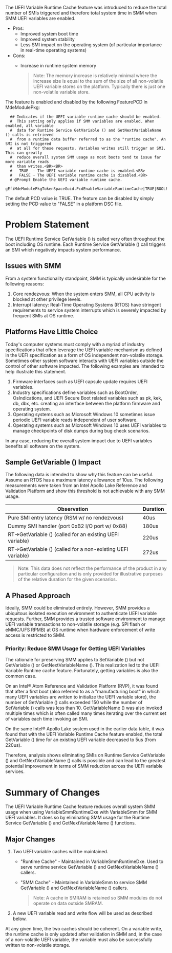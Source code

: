 The UEFI Variable Runtime Cache feature was introduced to reduce the total number of SMIs triggered and therefore total
system time in SMM when SMM UEFI variables are enabled.

* Pros:
  * Improved system boot time
  * Improved system stability
  * Less SMI impact on the operating system (of particular importance in real-time operating systems)
* Cons:
  * Increase in runtime system memory

    > Note: The memory increase is relatively minimal where the increase size is equal to the sum of the size of all
            non-volatile UEFI variable stores on the platform. Typically there is just one non-volatile variable store.

The feature is enabled and disabled by the following FeaturePCD in MdeModulePkg:
```
  ## Indicates if the UEFI variable runtime cache should be enabled.
  #  This setting only applies if SMM variables are enabled. When enabled, all variable
  #  data for Runtime Service GetVariable () and GetNextVariableName () calls is retrieved
  #  from a runtime data buffer referred to as the "runtime cache". An SMI is not triggered
  #  at all for these requests. Variables writes still trigger an SMI. This can greatly
  #  reduce overall system SMM usage as most boots tend to issue far more variable reads
  #  than writes.<BR><BR>
  #   TRUE  - The UEFI variable runtime cache is enabled.<BR>
  #   FALSE - The UEFI variable runtime cache is disabled.<BR>
  # @Prompt Enable the UEFI variable runtime cache.
  gEfiMdeModulePkgTokenSpaceGuid.PcdEnableVariableRuntimeCache|TRUE|BOOLEAN|0x00010039
```
The default PCD value is TRUE. The feature can be disabled by simply setting the PCD value to "FALSE" in a platform
DSC file.

# Problem Statement
The UEFI Runtime Service GetVariable () is called very often throughout the boot including OS runtime. Each Runtime
Service GetVariable () call triggers an SMI which negatively impacts system performance.

## Issues with SMM
From a system functionality standpoint, SMM is typically undesirable for the following reasons:
1. Core rendezvous: When the system enters SMM, all CPU activity is blocked at other privilege levels.
2. Interrupt latency: Real-Time Operating Systems (RTOS) have stringent requirements to service system interrupts
   which is severely impacted by frequent SMIs at OS runtime.

## Platforms Have Little Choice
Today's computer systems must comply with a myriad of industry specifications that often leverage the UEFI variable
mechanism as defined in the UEFI specification as a form of OS independent non-volatile storage. Sometimes other system
software interacts with UEFI variables outside the control of other software impacted. The following examples are
intended to help illustrate this statement.
1. Firmware interfaces such as UEFI capsule update requires UEFI variables.
2. Industry specifications define variables such as BootOrder, OsIndications, and UEFI Secure Boot related variables
   such as pk, kek, db, dbx, etc. creating an interface between the platform firmware and operating system.
3. Operating systems such as Microsoft Windows 10 sometimes issue periodic UEFI variable reads independent of user
   software.
4. Operating systems such as Microsoft Windows 10 uses UEFI variables to manage checkpoints of disk dumps during bug
   check scenarios.

In any case, reducing the overall system impact due to UEFI variables benefits all software on the system.

## Sample GetVariable () Impact
The following data is intended to show why this feature can be useful. Assume an RTOS has a maximum latency allowance
of 10us. The following measurements were taken from an Intel Apollo Lake Reference and Validation Platform and show this
threshold is not achievable with any SMM usage.

Observation                                                  | Duration
-------------------------------------------------------------|------------------
Pure SMI entry latency (RSM w/ no rendezvous)                | 40us
Dummy SMI handler (port 0xB2 I/O port w/ 0x88)               | 180us
RT->GetVariable () (called for an existing UEFI variable)    | 220us
RT->GetVariable () (called for a non-existing UEFI variable) | 272us

> Note: This data does not reflect the performance of the product in any particular configuration and is only provided
for illustrative purposes of the relative duration for the given scenarios.

## A Phased Approach
Ideally, SMM could be eliminated entirely. However, SMM provides a ubiquitous isolated execution environment to
authenticate UEFI variable requests. Further, SMM provides a trusted software environment to manage UEFI variable
transactions to non-volatile storage (e.g. SPI flash or eMMC/UFS RPMB) at OS runtime when hardware enforcement of
write access is restricted to SMM.

### Priority: Reduce SMM Usage for Getting UEFI Variables
The rationale for preserving SMM applies to SetVariable () but not GetVariable () or GetNextVariableName (). This
realization led to the UEFI Variable Runtime cache feature. Fortunately, getting variables is also the common case.

On an Intel&reg; Atom Reference and Validation Platform (RVP), it was found that after a first boot (also referred to
as a "manufacturing boot" in which many UEFI variables are written to initialize the UEFI variable store), the number
of GetVariable () calls exceeded 150 while the number of SetVariable () calls was less than 10. GetVariableName () was
also invoked multiple times which is often called many times iterating over the current set of variables each time
invoking an SMI.

On the same Intel&reg; Apollo Lake system used in the earlier data table, it was found that with the UEFI Variable
Runtime Cache feature enabled, the total GetVariable () time for an existing UEFI variable decreased to 5us (from 220us).

Therefore, analysis shows eliminating SMIs on Runtime Service GetVariable () and GetNextVariableName () calls is
possible and can lead to the greatest potential improvement in terms of SMM reduction across the UEFI variable services.

# Summary of Changes
The UEFI Variable Runtime Cache feature reduces overall system SMM usage when using VariableSmmRuntimeDxe with
VariableSmm for SMM UEFI variables. It does so by eliminating SMM usage for the Runtime Service GetVariable () and
GetNextVariableName () functions.

## Major Changes
 1. Two UEFI variable caches will be maintained.
    * "Runtime Cache" - Maintained in VariableSmmRuntimeDxe. Used to serve
      runtime service GetVariable () and GetNextVariableName () callers.
    * "SMM Cache" - Maintained in VariableSmm to service SMM GetVariable ()
      and GetNextVariableName () callers.

      > Note: A cache in SMRAM is retained so SMM modules do not operate on data
        outside SMRAM.
 2. A new UEFI variable read and write flow will be used as described below.

At any given time, the two caches should be coherent. On a variable write, the runtime cache is only updated after
validation in SMM and, in the case of a non-volatile UEFI variable, the variable must also be successfully written
to non-volatile storage.
